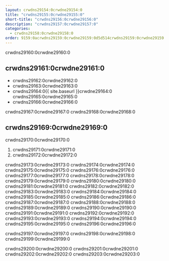 ```yaml
---
layout: crwdns29154:0crwdne29154:0
title: "crwdns29155:0crwdne29155:0"
short-title: "crwdns29156:0crwdne29156:0"
description: "crwdns29157:0crwdne29157:0"
categories:
  - crwdns29158:0crwdne29158:0
order: 9159:0acrwdns29159:0crwdne29159:0d5d514crwdns29159:0crwdne29159:06.476crwdns29159:0crwdne29159:04517crwdns29159:0crwdne29159:0
---
```

crwdns29160:0crwdne29160:0

## crwdns29161:0crwdne29161:0

- crwdns29162:0crwdne29162:0
- crwdns29163:0crwdne29163:0
- crwdns29164:0{{ site.baseurl }}crwdne29164:0 crwdns29165:0crwdne29165:0 
- crwdns29166:0crwdne29166:0

crwdns29167:0crwdne29167:0 crwdns29168:0crwdne29168:0

## crwdns29169:0crwdne29169:0

crwdns29170:0crwdne29170:0

1. crwdns29171:0crwdne29171:0
2. crwdns29172:0crwdne29172:0

crwdns29173:0crwdne29173:0 crwdns29174:0crwdne29174:0 crwdns29175:0crwdne29175:0 crwdns29176:0crwdne29176:0 crwdns29177:0crwdne29177:0 crwdns29178:0crwdne29178:0 crwdns29179:0crwdne29179:0 crwdns29180:0crwdne29180:0 crwdns29181:0crwdne29181:0 crwdns29182:0crwdne29182:0 crwdns29183:0crwdne29183:0 crwdns29184:0crwdne29184:0 crwdns29185:0crwdne29185:0 crwdns29186:0crwdne29186:0 crwdns29187:0crwdne29187:0 crwdns29188:0crwdne29188:0 crwdns29189:0crwdne29189:0 crwdns29190:0crwdne29190:0 crwdns29191:0crwdne29191:0 crwdns29192:0crwdne29192:0 crwdns29193:0crwdne29193:0 crwdns29194:0crwdne29194:0 crwdns29195:0crwdne29195:0 crwdns29196:0crwdne29196:0

crwdns29197:0crwdne29197:0 crwdns29198:0crwdne29198:0 crwdns29199:0crwdne29199:0

crwdns29200:0crwdne29200:0 crwdns29201:0crwdne29201:0 crwdns29202:0crwdne29202:0 crwdns29203:0crwdne29203:0